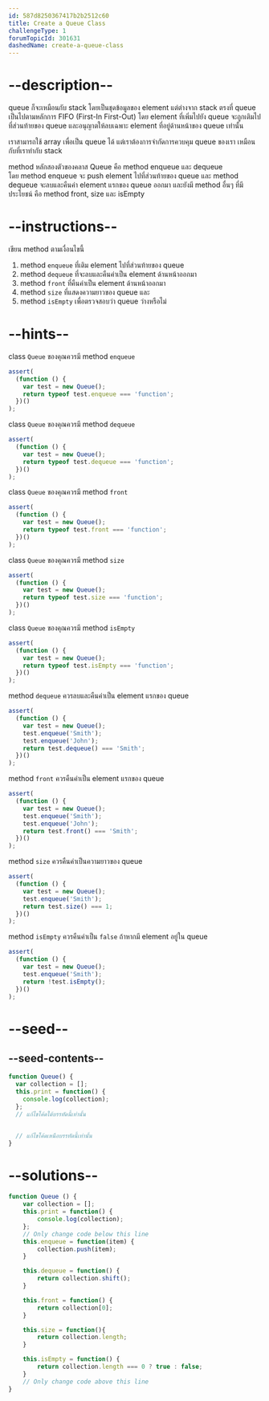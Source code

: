 ```yaml
---
id: 587d8250367417b2b2512c60
title: Create a Queue Class
challengeType: 1
forumTopicId: 301631
dashedName: create-a-queue-class
---
```


# --description--

queue ก็จะเหมือนกับ stack โดยเป็นชุดข้อมูลของ element แต่ต่างจาก stack ตรงที่ queue เป็นไปตามหลักการ FIFO (First-In First-Out) 
โดย element ที่เพิ่มไปยัง queue จะถูกเติมไปที่ส่วนท้ายของ queue และอนุญาตให้ลบเฉพาะ element ที่อยู่ด้านหน้าของ queue เท่านั้น

เราสามารถใช้ array เพื่อเป็น queue ได้ แต่เราต้องการจำกัดการควบคุม queue ของเรา เหมือนกับที่เราทำกับ stack

method หลักสองตัวของคลาส Queue คือ method enqueue และ dequeue \
โดย method enqueue จะ push element ไปที่ส่วนท้ายของ queue และ method dequeue จะลบและคืนค่า element แรกของ queue ออกมา 
และยังมี method อื่นๆ ที่มีประโยชน์ คือ method front, size และ isEmpty

# --instructions--

เขียน method ตามเงื่อนไขนี้

1. method `enqueue` ที่เติม element ไปที่ส่วนท้ายของ queue 
2. method `dequeue` ที่จะลบและคืนค่าเป็น element ด้านหน้าออกมา 
3. method `front` ที่คืนค่าเป็น element ด้านหน้าออกมา
4. method `size` ที่แสดงความยาวของ queue และ 
5. method `isEmpty` เพื่อตรวจสอบว่า queue ว่างหรือไม่

# --hints--

class `Queue` ของคุณควรมี method `enqueue`

```js
assert(
  (function () {
    var test = new Queue();
    return typeof test.enqueue === 'function';
  })()
);
```

class `Queue` ของคุณควรมี method `dequeue`

```js
assert(
  (function () {
    var test = new Queue();
    return typeof test.dequeue === 'function';
  })()
);
```

class `Queue` ของคุณควรมี method `front`

```js
assert(
  (function () {
    var test = new Queue();
    return typeof test.front === 'function';
  })()
);
```

class `Queue` ของคุณควรมี method `size`

```js
assert(
  (function () {
    var test = new Queue();
    return typeof test.size === 'function';
  })()
);
```

class `Queue` ของคุณควรมี method `isEmpty`

```js
assert(
  (function () {
    var test = new Queue();
    return typeof test.isEmpty === 'function';
  })()
);
```

method `dequeue` ควรลบและคืนค่าเป็น element แรกของ queue

```js
assert(
  (function () {
    var test = new Queue();
    test.enqueue('Smith');
    test.enqueue('John');
    return test.dequeue() === 'Smith';
  })()
);
```

method `front` ควรคืนค่าเป็น element แรกของ queue

```js
assert(
  (function () {
    var test = new Queue();
    test.enqueue('Smith');
    test.enqueue('John');
    return test.front() === 'Smith';
  })()
);
```

method `size` ควรคืนค่าเป็นความยาวของ queue

```js
assert(
  (function () {
    var test = new Queue();
    test.enqueue('Smith');
    return test.size() === 1;
  })()
);
```

method `isEmpty` ควรคืนค่าเป็น `false` ถ้าหากมี element อยู่ใน queue

```js
assert(
  (function () {
    var test = new Queue();
    test.enqueue('Smith');
    return !test.isEmpty();
  })()
);
```

# --seed--

## --seed-contents--

```js
function Queue() {
  var collection = [];
  this.print = function() {
    console.log(collection);
  };
  // แก้ไขโค้ดใต้บรรทัดนี้เท่านั้น


  // แก้ไขโค้ดเหนือบรรทัดนี้เท่านั้น
}
```

# --solutions--

```js
function Queue () { 
    var collection = [];
    this.print = function() {
        console.log(collection);
    };
    // Only change code below this line
    this.enqueue = function(item) {
        collection.push(item);
    }

    this.dequeue = function() {
        return collection.shift();
    }

    this.front = function() {
        return collection[0];
    }

    this.size = function(){
        return collection.length;
    }

    this.isEmpty = function() {
        return collection.length === 0 ? true : false;
    }
    // Only change code above this line
}
```
